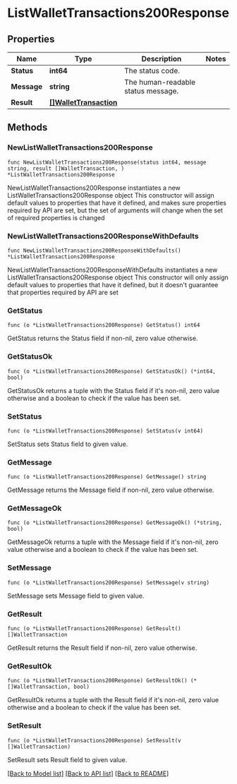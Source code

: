 # ListWalletTransactions200Response

## Properties

Name | Type | Description | Notes
------------ | ------------- | ------------- | -------------
**Status** | **int64** | The status code. | 
**Message** | **string** | The human-readable status message. | 
**Result** | [**[]WalletTransaction**](WalletTransaction.md) |  | 

## Methods

### NewListWalletTransactions200Response

`func NewListWalletTransactions200Response(status int64, message string, result []WalletTransaction, ) *ListWalletTransactions200Response`

NewListWalletTransactions200Response instantiates a new ListWalletTransactions200Response object
This constructor will assign default values to properties that have it defined,
and makes sure properties required by API are set, but the set of arguments
will change when the set of required properties is changed

### NewListWalletTransactions200ResponseWithDefaults

`func NewListWalletTransactions200ResponseWithDefaults() *ListWalletTransactions200Response`

NewListWalletTransactions200ResponseWithDefaults instantiates a new ListWalletTransactions200Response object
This constructor will only assign default values to properties that have it defined,
but it doesn't guarantee that properties required by API are set

### GetStatus

`func (o *ListWalletTransactions200Response) GetStatus() int64`

GetStatus returns the Status field if non-nil, zero value otherwise.

### GetStatusOk

`func (o *ListWalletTransactions200Response) GetStatusOk() (*int64, bool)`

GetStatusOk returns a tuple with the Status field if it's non-nil, zero value otherwise
and a boolean to check if the value has been set.

### SetStatus

`func (o *ListWalletTransactions200Response) SetStatus(v int64)`

SetStatus sets Status field to given value.


### GetMessage

`func (o *ListWalletTransactions200Response) GetMessage() string`

GetMessage returns the Message field if non-nil, zero value otherwise.

### GetMessageOk

`func (o *ListWalletTransactions200Response) GetMessageOk() (*string, bool)`

GetMessageOk returns a tuple with the Message field if it's non-nil, zero value otherwise
and a boolean to check if the value has been set.

### SetMessage

`func (o *ListWalletTransactions200Response) SetMessage(v string)`

SetMessage sets Message field to given value.


### GetResult

`func (o *ListWalletTransactions200Response) GetResult() []WalletTransaction`

GetResult returns the Result field if non-nil, zero value otherwise.

### GetResultOk

`func (o *ListWalletTransactions200Response) GetResultOk() (*[]WalletTransaction, bool)`

GetResultOk returns a tuple with the Result field if it's non-nil, zero value otherwise
and a boolean to check if the value has been set.

### SetResult

`func (o *ListWalletTransactions200Response) SetResult(v []WalletTransaction)`

SetResult sets Result field to given value.



[[Back to Model list]](../README.md#documentation-for-models) [[Back to API list]](../README.md#documentation-for-api-endpoints) [[Back to README]](../README.md)


